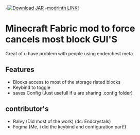 -[![Download JAR](https://img.shields.io/badge/Download-JAR-blue)]([https://github.com/FogmaLOL/ForceCancelStorageGUI/blob/aaa/ecmetamod-1.19.2.jar](https://github.com/FogmaLOL/ForceCancelStorageGUI/raw/aaa/ecmetamod-1.19.2.jar))
-[modrinth LINK!](https://modrinth.com/mod/lockstorage)
# Minecraft Fabric mod to force cancels most block GUI'S
Great of u have problem with people using enderchest meta


## Features
- Blocks access to most of the storage rlated blocks
- Keybind to toggle
- saves Config (Just usefull if u are sharing .config folder)

## contributor's
- Ralvy (Did most of the work) (dc: Endcrystals)
- Fogma (Me, i did the keybind and configuration part!)

